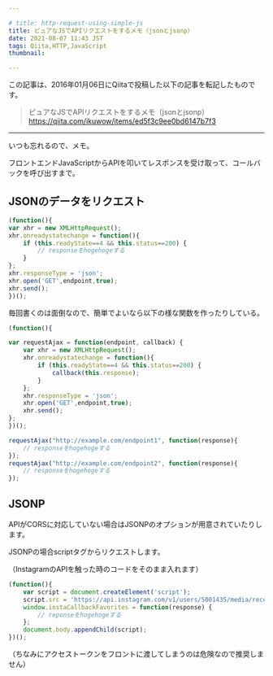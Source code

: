 ```yaml
---

# title: http-request-using-simple-js
title: ピュアなJSでAPIリクエストをするメモ（jsonとjsonp）
date: 2021-08-07 11:43 JST
tags: Qiita,HTTP,JavaScript
thumbnail:

---
```


この記事は、2016年01月06日にQiitaで投稿した以下の記事を転記したものです。

> ピュアなJSでAPIリクエストをするメモ（jsonとjsonp）
> https://qiita.com/ikuwow/items/ed5f3c9ee0bd6147b7f3

---

いつも忘れるので、メモ。

フロントエンドJavaScriptからAPIを叩いてレスポンスを受け取って、コールバックを呼び出すまで。

## JSONのデータをリクエスト

```js
(function(){
var xhr = new XMLHttpRequest();
xhr.onreadystatechange = function(){
    if (this.readyState==4 && this.status==200) {
        // responseをhogehogeする
    }
};
xhr.responseType = 'json';
xhr.open('GET',endpoint,true);
xhr.send();
})();
```

毎回書くのは面倒なので、簡単でよいなら以下の様な関数を作ったりしている。

```js
(function(){

var requestAjax = function(endpoint, callback) {
    var xhr = new XMLHttpRequest();
    xhr.onreadystatechange = function(){
        if (this.readyState==4 && this.status==200) {
            callback(this.response);
        }
    };
    xhr.responseType = 'json';
    xhr.open('GET',endpoint,true);
    xhr.send();
};
})();

requestAjax("http://example.com/endpoint1", function(response){
    // responseをhogehogeする
});
requestAjax("http://example.com/endpoint2", function(response){
    // responseをhogehogeする
});
```

## JSONP

APIがCORSに対応していない場合はJSONPのオプションが用意されていたりします。

JSONPの場合scriptタグからリクエストします。

（InstagramのAPIを触った時のコードをそのまま入れます）

```js
(function(){
    var script = document.createElement('script');
    script.src = 'https://api.instagram.com/v1/users/5001435/media/recent/?access_token='+accessToken+'&callback=instaCallback';
    window.instaCallbackFavorites = function(response) {
        // reponseをhogehogeする
    };
    document.body.appendChild(script);
})();
```

（ちなみにアクセストークンをフロントに渡してしまうのは危険なので推奨しません）
